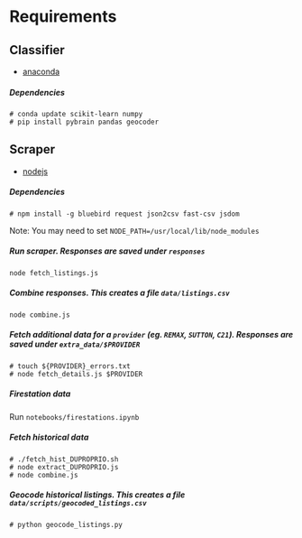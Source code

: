 # Requirements

## Classifier

* [anaconda](http://continuum.io/downloads)

##### Dependencies
```
# conda update scikit-learn numpy
# pip install pybrain pandas geocoder
```

## Scraper

* [nodejs](http://nodejs.org/)

##### Dependencies
```
# npm install -g bluebird request json2csv fast-csv jsdom
```

Note: You may need to set `NODE_PATH=/usr/local/lib/node_modules`
##### Run scraper. Responses are saved under `responses`
```
node fetch_listings.js
```

##### Combine responses. This creates a file `data/listings.csv`
```
node combine.js
```

##### Fetch additional data for a `provider` (eg. `REMAX`, `SUTTON`, `C21`). Responses are saved under `extra_data/$PROVIDER`
```
# touch ${PROVIDER}_errors.txt
# node fetch_details.js $PROVIDER
```

##### Firestation data
Run `notebooks/firestations.ipynb`

##### Fetch historical data 
```
# ./fetch_hist_DUPROPRIO.sh
# node extract_DUPROPRIO.js
# node combine.js
```

##### Geocode historical listings. This creates a file `data/scripts/geocoded_listings.csv`
```
# python geocode_listings.py
```
